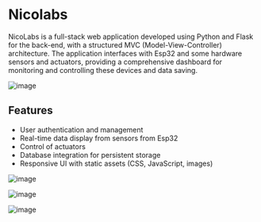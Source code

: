 # Nicolabs
NicoLabs is a full-stack web application developed using Python and Flask for the back-end, with a structured MVC (Model-View-Controller) architecture. The application interfaces with Esp32 and some hardware sensors and actuators, providing a comprehensive dashboard for monitoring and controlling these devices and data saving.

![image](https://github.com/user-attachments/assets/bcc5aa07-add5-4eeb-bb30-f505f4d074cc)

## Features

- User authentication and management
- Real-time data display from sensors from Esp32
- Control of actuators
- Database integration for persistent storage
- Responsive UI with static assets (CSS, JavaScript, images)

![image](https://github.com/user-attachments/assets/6100cc3a-8172-44b7-a999-366103667d13)

![image](https://github.com/user-attachments/assets/b1f8e9c7-9e16-420f-8bc7-83d92a3aa5ce)

![image](https://github.com/user-attachments/assets/a0320c36-3324-4c7b-9a61-0f05a374e3b4)
